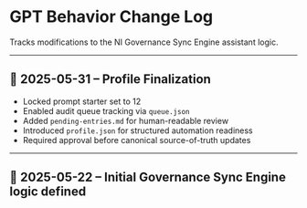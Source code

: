 # GPT Behavior Change Log

Tracks modifications to the NI Governance Sync Engine assistant logic.

---

## 📅 2025-05-31 – Profile Finalization

- Locked prompt starter set to 12
- Enabled audit queue tracking via `queue.json`
- Added `pending-entries.md` for human-readable review
- Introduced `profile.json` for structured automation readiness
- Required approval before canonical source-of-truth updates

---

## 📅 2025-05-22 – Initial Governance Sync Engine logic defined
